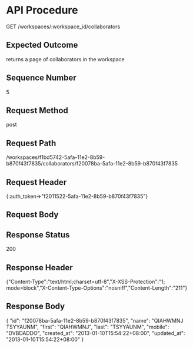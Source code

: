 # API Procedure
GET /workspaces/:workspace_id/collaborators
## Expected Outcome
returns a page of collaborators in the workspace
## Sequence Number
5
## Request Method
post
## Request Path
/workspaces/f1bd5742-5afa-11e2-8b59-b870f43f7835/collaborators/f20078ba-5afa-11e2-8b59-b870f43f7835
## Request Header
{:auth_token=>"f2011522-5afa-11e2-8b59-b870f43f7835"}
## Request Body


## Response Status
200
## Response Header
{"Content-Type":"text/html;charset=utf-8","X-XSS-Protection":"1; mode=block","X-Content-Type-Options":"nosniff","Content-Length":"211"}

## Response Body
{
  "id": "f20078ba-5afa-11e2-8b59-b870f43f7835",
  "name": "QIAHWMNJ TSYYAUNM",
  "first": "QIAHWMNJ",
  "last": "TSYYAUNM",
  "mobile": "DVBDADDO",
  "created_at": "2013-01-10T15:54:22+08:00",
  "updated_at": "2013-01-10T15:54:22+08:00"
}

